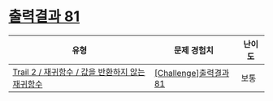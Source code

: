 # [출력결과 81](https://en.codetree.ai/trails/complete/curated-cards/challenge-reading-k201838)

|유형|문제 경험치|난이도|
|---|---|---|
|[Trail 2 / 재귀함수 / 값을 반환하지 않는 재귀함수](https://en.codetree.ai/trail-info/novice-mid/)|[[Challenge]출력결과 81](https://en.codetree.ai/trails/complete/curated-cards/challenge-reading-k201838/)|보통|

